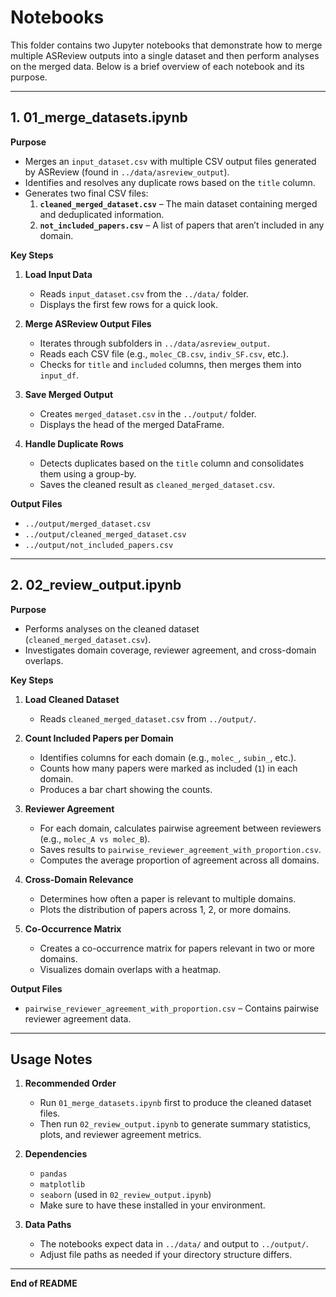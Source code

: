 # Notebooks

This folder contains two Jupyter notebooks that demonstrate how to merge multiple ASReview outputs into a single dataset and then perform analyses on the merged data. Below is a brief overview of each notebook and its purpose.

---

## 1. **01_merge_datasets.ipynb**

**Purpose**  
- Merges an `input_dataset.csv` with multiple CSV output files generated by ASReview (found in `../data/asreview_output`).
- Identifies and resolves any duplicate rows based on the `title` column.
- Generates two final CSV files:
  1. **`cleaned_merged_dataset.csv`** – The main dataset containing merged and deduplicated information.
  2. **`not_included_papers.csv`** – A list of papers that aren’t included in any domain.

**Key Steps**  
1. **Load Input Data**  
   - Reads `input_dataset.csv` from the `../data/` folder.
   - Displays the first few rows for a quick look.

2. **Merge ASReview Output Files**  
   - Iterates through subfolders in `../data/asreview_output`.
   - Reads each CSV file (e.g., `molec_CB.csv`, `indiv_SF.csv`, etc.).
   - Checks for `title` and `included` columns, then merges them into `input_df`.

3. **Save Merged Output**  
   - Creates `merged_dataset.csv` in the `../output/` folder.
   - Displays the head of the merged DataFrame.

4. **Handle Duplicate Rows**  
   - Detects duplicates based on the `title` column and consolidates them using a group-by.
   - Saves the cleaned result as `cleaned_merged_dataset.csv`.

**Output Files**  
- `../output/merged_dataset.csv`
- `../output/cleaned_merged_dataset.csv`
- `../output/not_included_papers.csv`

---

## 2. **02_review_output.ipynb**

**Purpose**  
- Performs analyses on the cleaned dataset (`cleaned_merged_dataset.csv`).
- Investigates domain coverage, reviewer agreement, and cross-domain overlaps.

**Key Steps**  
1. **Load Cleaned Dataset**  
   - Reads `cleaned_merged_dataset.csv` from `../output/`.

2. **Count Included Papers per Domain**  
   - Identifies columns for each domain (e.g., `molec_`, `subin_`, etc.).
   - Counts how many papers were marked as included (`1`) in each domain.
   - Produces a bar chart showing the counts.

3. **Reviewer Agreement**  
   - For each domain, calculates pairwise agreement between reviewers (e.g., `molec_A vs molec_B`).
   - Saves results to `pairwise_reviewer_agreement_with_proportion.csv`.
   - Computes the average proportion of agreement across all domains.

4. **Cross-Domain Relevance**  
   - Determines how often a paper is relevant to multiple domains.
   - Plots the distribution of papers across 1, 2, or more domains.

5. **Co-Occurrence Matrix**  
   - Creates a co-occurrence matrix for papers relevant in two or more domains.
   - Visualizes domain overlaps with a heatmap.

**Output Files**  
- `pairwise_reviewer_agreement_with_proportion.csv` – Contains pairwise reviewer agreement data.

---

## Usage Notes

1. **Recommended Order**  
   - Run `01_merge_datasets.ipynb` first to produce the cleaned dataset files.
   - Then run `02_review_output.ipynb` to generate summary statistics, plots, and reviewer agreement metrics.

2. **Dependencies**  
   - `pandas`
   - `matplotlib`
   - `seaborn` (used in `02_review_output.ipynb`)
   - Make sure to have these installed in your environment.

3. **Data Paths**  
   - The notebooks expect data in `../data/` and output to `../output/`.
   - Adjust file paths as needed if your directory structure differs.

---

**End of README**  
